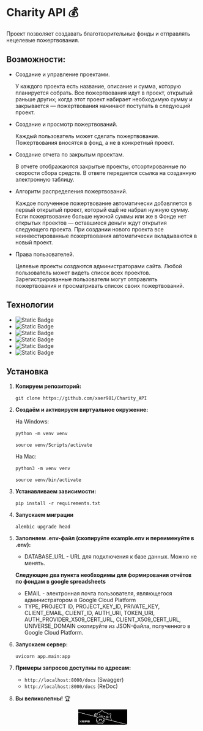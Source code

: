 # Charity API 💰
Проект позволяет создавать благотворительные фонды и отправлять нецелевые пожертвования.


## Возможности:
- Создание и управление проектами.

  У каждого проекта есть название, описание и сумма, которую планируется собрать.
  Все пожертвования идут в проект, открытый раньше других;
  когда этот проект набирает необходимую сумму и закрывается — пожертвования начинают поступать в следующий проект.

- Создание и просмотр пожертвований.

  Каждый пользователь может сделать пожертвование.
  Пожертвования вносятся в фонд, а не в конкретный проект.

- Создание отчета по закрытым проектам.

  В отчете отображаются закрытые проекты, отсортированные по скорости сбора средств.
  В ответе передается ссылка на созданную электронную таблицу.

- Алгоритм распределения пожертвований.

  Каждое полученное пожертвование автоматически добавляется в первый открытый проект, который ещё не набрал нужную сумму.
  Если пожертвование больше нужной суммы или же в Фонде нет открытых проектов — оставшиеся деньги ждут открытия следующего проекта.
  При создании нового проекта все неинвестированные пожертвования автоматически вкладываются в новый проект.

- Права пользователей.

  Целевые проекты создаются администраторами сайта.
  Любой пользователь может видеть список всех проектов.
  Зарегистрированные пользователи могут отправлять пожертвования и просматривать список своих пожертвований.


## Технологии
- ![Static Badge](https://img.shields.io/badge/FastAPI-green)
- ![Static Badge](https://img.shields.io/badge/SQLAlchemy-green)
- ![Static Badge](https://img.shields.io/badge/Alembic-green)
- ![Static Badge](https://img.shields.io/badge/Pydantic-green)
- ![Static Badge](https://img.shields.io/badge/FastAPIUsers-green)
- ![Static Badge](https://img.shields.io/badge/Uvicorn-green)
## Установка

1. **Копируем репозиторий:**
   ```
   git clone https://github.com/xaer981/Charity_API
   ```

2. **Создаём и активируем виртуальное окружение:**

   На Windows:
   ```
   python -m venv venv
   ```

   ```
   source venv/Scripts/activate
   ```

   На Mac:
   ```
   python3 -m venv venv
   ```

   ```
   source venv/bin/activate
   ```

3. **Устанавливаем зависимости:**

   ```
   pip install -r requirements.txt
   ```

4. **Запускаем миграции**

   ```
   alembic upgrade head
   ```

5. **Заполняем .env-файл (скопируйте example.env и переименуйте в .env):**
   - DATABASE_URL - URL для подключения к базе данных. Можно не менять.
   
   **Следующие два пункта необходимы для формирования отчётов по фондам в google spreadsheets**

   - EMAIL - электронная почта пользователя, являющегося администратором в Google Cloud Platform
   - TYPE, PROJECT ID, PROJECT_KEY_ID, PRIVATE_KEY, CLIENT_EMAIL, CLIENT_ID, AUTH_URI, TOKEN_URI, AUTH_PROVIDER_X509_CERT_URL, CLIENT_X509_CERT_URL, UNIVERSE_DOMAIN скопируйте из JSON-файла, полученного в Google Cloud Platform.

7. **Запускаем сервер:**

   ```
   uvicorn app.main:app
   ```

8. **Примеры запросов доступны по адресам:**

   - `http://localhost:8000/docs` (Swagger)
   - `http://localhost:8000/docs` (ReDoc)

9. **Вы великолепны!** 🏆

<p align=center>
  <a href="url"><img src="https://github.com/xaer981/xaer981/blob/main/main_cat.gif" align="center" height="40" width="128"></a>
</p>
